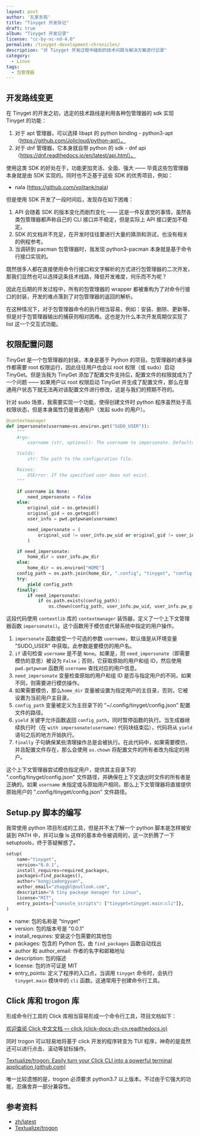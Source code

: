 ```yaml
---
layout: post
author: '孔家东苑'
title: "Tinyget 开发杂记"
draft: true
album: "Tinyget 开发记录"
license: "cc-by-nc-nd-4.0"
permalink: /tinyget-development-chronicles/
description: "对 Tinyget 开发过程中碰到的技术问题与解决方案进行记录"
category:
  - Linux
tags:
  - 包管理器
---
```


## 开发路线变更

在 Tinyget 的开发之初，选定的技术路线是利用各种包管理器的 sdk 实现 Tinyget 的功能：

1. 对于 apt 管理器，可以选择 libapt 的 python binding - python3-apt（https://github.com/Jolicloud/python-apt）。
2. 对于 dnf 管理器，它本身就自带 python 的 sdk - dnf api（https://dnf.readthedocs.io/en/latest/api.html）。

使用这类 SDK 的好处在于，功能更加灵活、全面、强大 —— 毕竟这些包管理器本身就是由 SDK 实现的。同时也不乏基于这些 SDK 的优秀项目，例如：

* nala (https://github.com/volitank/nala)

但是使用 SDK 开发了一段时间后，发现存在如下困难：

1. API 会随着 SDK 的版本变化而剧烈变化 —— 这是一件反直觉的事情，虽然各类包管理器都声称自己的 CLI 接口并不稳定，但是实际上 API 接口更加不稳定。
2. SDK 的文档并不充足，在开发时往往要进行大量的猜测和测试，也没有相关的例程参考。
3. 当调研到 pacman 包管理器时，我发现 python3-pacman 本身就是基于命令行接口实现的。

既然很多人都在直接使用命令行接口和文字解析的方式进行包管理器的二次开发，那我们显然也可以选择这条技术线路，降低开发难度，何乐而不为呢？

因此在后期的开发过程中，所有的包管理器的 wrapper 都被重构为了对命令行接口的封装，开发的难点落到了对包管理器的返回的解析。

在这种情况下，对于包管理器命令的执行相当容易，例如：安装、删除、更新等，但是对于包管理器输出的捕获则相对困难。这也是为什么本次开发周期仅实现了 list 这一个交互式功能。

## 权限配置问题

TinyGet 是一个包管理器的封装，本身是基于 Python 的项目。包管理器的诸多操作都需要 root 权限运行，因此往往用户也会以 root 权限（或 sudo）启动 TinyGet。但是当我为 TinyGet 添加了配置文件支持后，配置文件的权限就成为了一个问题 —— 如果用户以 root 权限启动 TinyGet 并生成了配置文件，那么在普通用户状态下就无法再对该配置文件进行修改，这是与我们的预期不符的。

针对 sudo 场景，我需要实现一个功能，使得创建文件时 python 程序虽然处于高权限状态，但是本身属性仍是普通用户（发起 sudo 的用户）。

```python
@contextmanager
def impersonate(username=os.environ.get("SUDO_USER")):
    """
    Args:
        username (str, optional): The username to impersonate. Defaults to the value of the "SUDO_USER" environment variable.

    Yields:
        str: The path to the configuration file.

    Raises:
        OSError: If the specified user does not exist.
    """

    if username is None:
        need_impersonate = False
    else:
        original_uid = os.geteuid()
        original_gid = os.getegid()
        user_info = pwd.getpwnam(username)

        need_impersonate = (
            original_uid != user_info.pw_uid or original_gid != user_info.pw_gid
        )

    if need_impersonate:
        home_dir = user_info.pw_dir
    else:
        home_dir = os.environ["HOME"]
    config_path = os.path.join(home_dir, ".config", "tinyget", "config.json")
    try:
        yield config_path
    finally:
        if need_impersonate:
            if os.path.exists(config_path):
                os.chown(config_path, user_info.pw_uid, user_info.pw_gid)
```

这段代码使用 `contextlib` 库的 `contextmanager` 装饰器，定义了一个上下文管理器函数 `impersonate()`。这个函数用于模仿或代替系统中指定的用户操作。

1. `impersonate` 函数接受一个可选的参数 `username`，默认值是从环境变量 "SUDO_USER" 中获取。此参数是要模仿的用户名。
2. `if` 语句检查 `username` 是不是 `None`。如果是，则 `need_impersonate`（即需要模仿的意思）被设为 `False`；否则，它获取原始的用户和组 ID，然后使用 `pwd.getpwnam` 函数用 `username` 查找对应的用户信息。
3. `need_impersonate` 变量检查原始的用户和组 ID 是否与指定用户的不同，如果不同，则需要进行模仿操作。
4. 如果需要模仿，那么`home_dir` 变量被设置为指定用户的主目录，否则，它被设置为当前用户主目录。
5. `config_path` 变量被定义为主目录下的 "~/.config/tinyget/config.json" 配置文件的路径。
6. `yield` 关键字允许函数返回 `config_path`，同时暂停函数的执行。当生成器继续执行时（在 `with impersonate(username)` 代码块结束后），代码将从 `yield` 语句之后的地方开始执行。
7. `finally` 子句确保某些清理操作总是会被执行。在此代码中，如果需要模仿，并且配置文件存在，那么会使用 `os.chown` 将配置文件的所有者改为指定的用户。

这个上下文管理器尝试模仿指定用户，提供其主目录下的 ".config/tinyget/config.json" 文件路径，并确保在上下文退出时文件的所有者是正确的。如果 `username` 未指定或与原始用户相同，那么上下文管理器将直接提供原始用户的 ".config/tinyget/config.json" 文件路径。

## Setup.py 脚本的编写

我常使用 python 项目形成的工具，但是并不太了解一个 python 脚本是怎样被安装到 PATH 中，并可以像 ls 这样的基本命令被调用的，这一次折腾了一下 setuptools，终于答疑解惑了。

```python
setup(
    name="tinyget",
    version="0.0.1",
    install_requires=required_packages,
    packages=find_packages(),
    author="kongjiadongyuan",
    author_email="zhaggbl@outlook.com",
    description="A tiny package manager for Linux",
    license="MIT",
    entry_points={"console_scripts": ["tinyget=tinyget.main:cli"]},
)
```

- name: 包的名称是 "tinyget"
- version: 包的版本号是 "0.0.1"
- install_requires: 安装这个包需要的其他包
- packages: 包含的 Python 包，由 `find_packages` 函数自动找出
- author 和 author_email: 作者的名字和邮箱地址
- description: 包的描述
- license: 包的许可证是 MIT
- entry_points: 定义了程序的入口点，当调用 `tinyget` 命令时，会执行`tinyget.main` 模块中的 `cli` 函数。这通常用于创建命令行工具。

## Click 库和 trogon 库

形成命令行工具的 Click 库相当容易形成一个命令行工具，项目文档如下：

[欢迎查阅 Click 中文文档 — click (click-docs-zh-cn.readthedocs.io)][001]

同时 trogon 可以轻易地将基于 click 开发的程序转变为 TUI 程序，神奇的是竟然还可以进行点击、滚动等鼠标操作。

[Textualize/trogon: Easily turn your Click CLI into a powerful terminal application (github.com)][002]

唯一比较遗憾的是，trogon 必须要求 python3.7 以上版本。不过由于它强大的功能，忍痛舍弃一部分兼容性。

## 参考资料

- [zh/latest][001]
- [Textualize/trogon][002]

[001]: https://click-docs-zh-cn.readthedocs.io/zh/latest/
[002]: https://github.com/Textualize/trogon
